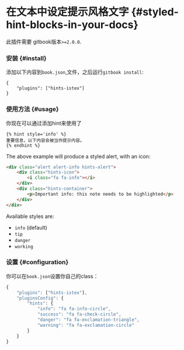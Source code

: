 # 在文本中设定提示风格文字 {#styled-hint-blocks-in-your-docs}

此插件需要 gitbook版本`>=2.0.0`.

### 安装 {#install}

添加以下内容到`book.json`,文件，之后运行`gitbook install`:

```
{
    "plugins": ["hints-istex"]
}
```

### 使用方法 {#usage}

你现在可以通过添加hint来使用了

```
{% hint style='info' %}
重要信息，以下内容会被当作提示内容。
{% endhint %}
```

The above example will produce a styled alert, with an icon:

```html
<div class="alert alert-info hints-alert">
    <div class="hints-icon">
        <i class="fa fa-info"></i>
    </div>
    <div class="hints-container">
        <p>Important info: this note needs to be highlighted</p>
    </div>
</div>
```

Available styles are:

* `info`
  \(default\)
* `tip`
* `danger`
* `working`

### 设置 {#configuration}

你可以在`book.json`设置你自己的class：

```js
{
    "plugins": ["hints-istex"],
    "pluginsConfig": {
        "hints": {
            "info": "fa fa-info-circle",
            "success": "fa fa-check-circle",
            "danger": "fa fa-exclamation-triangle",
            "warning": "fa fa-exclamation-circle"
        }
    }
}
```



